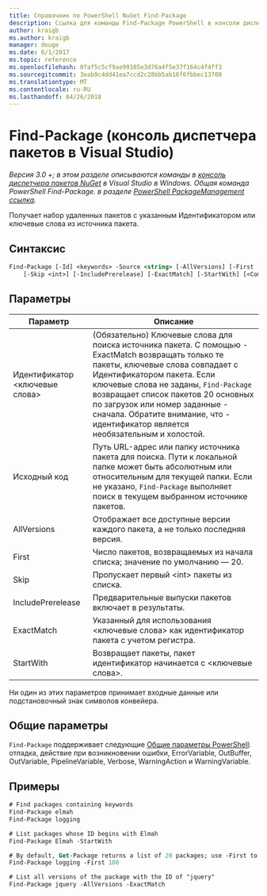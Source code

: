 ```yaml
---
title: Справочник по PowerShell NuGet Find-Package
description: Ссылка для команды Find-Package PowerShell в консоли диспетчера пакетов NuGet в Visual Studio.
author: kraigb
ms.author: kraigb
manager: douge
ms.date: 6/1/2017
ms.topic: reference
ms.openlocfilehash: 0faf5c5cf9ae99105e3d76a4f5e37f164c4f4ff3
ms.sourcegitcommit: 3eab9c4dd41ea7ccd2c28bb5ab16f6fbbec13708
ms.translationtype: MT
ms.contentlocale: ru-RU
ms.lasthandoff: 04/26/2018
---
```

# <a name="find-package-package-manager-console-in-visual-studio"></a>Find-Package (консоль диспетчера пакетов в Visual Studio)

*Версия 3.0 +; в этом разделе описываются команды в [консоль диспетчера пакетов NuGet](package-manager-console.md) в Visual Studio в Windows. Общая команда PowerShell Find-Package. в разделе [PowerShell PackageManagement ссылка](/powershell/module/packagemanagement/?view=powershell-6).*

Получает набор удаленных пакетов с указанным Идентификатором или ключевые слова из источника пакета.

## <a name="syntax"></a>Синтаксис

```ps
Find-Package [-Id] <keywords> -Source <string> [-AllVersions] [-First [<int>]]
    [-Skip <int>] [-IncludePrerelease] [-ExactMatch] [-StartWith] [<CommonParameters>]
```

## <a name="parameters"></a>Параметры

| Параметр | Описание |
| --- | --- |
| Идентификатор &lt;ключевые слова&gt; | (Обязательно) Ключевые слова для поиска источника пакета. С помощью - ExactMatch возвращать только те пакеты, ключевые слова совпадает с Идентификатором пакета. Если ключевые слова не заданы, `Find-Package` возвращает список пакетов 20 основных по загрузок или номер заданные - сначала. Обратите внимание, что - идентификатор является необязательным и холостой. |
| Исходный код | Путь URL-адрес или папку источника пакета для поиска. Пути к локальной папке может быть абсолютным или относительным для текущей папки. Если не указано, `Find-Package` выполняет поиск в текущем выбранном источнике пакетов. |
| AllVersions | Отображает все доступные версии каждого пакета, а не только последняя версия. |
| First | Число пакетов, возвращаемых из начала списка; значение по умолчанию — 20. |
| Skip | Пропускает первый &lt;int&gt; пакеты из списка.  |
| IncludePrerelease | Предварительные выпуски пакетов включает в результаты. |
| ExactMatch | Указанный для использования &lt;ключевые слова&gt; как идентификатор пакета с учетом регистра. |
| StartWith | Возвращает пакеты, пакет идентификатор начинается с &lt;ключевые слова&gt;. |

Ни один из этих параметров принимает входные данные или подстановочный знак символов конвейера.

## <a name="common-parameters"></a>Общие параметры

`Find-Package` поддерживает следующие [Общие параметры PowerShell](http://go.microsoft.com/fwlink/?LinkID=113216): отладка, действие при возникновении ошибки, ErrorVariable, OutBuffer, OutVariable, PipelineVariable, Verbose, WarningAction и WarningVariable.

## <a name="examples"></a>Примеры

```ps
# Find packages containing keywords
Find-Package elmah
Find-Package logging

# List packages whose ID begins with Elmah
Find-Package Elmah -StartWith

# By default, Get-Package returns a list of 20 packages; use -First to show more
Find-Package logging -First 100

# List all versions of the package with the ID of "jquery"
Find-Package jquery -AllVersions -ExactMatch
```
